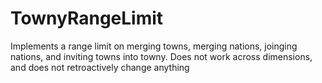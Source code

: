 # TownyRangeLimit
Implements a range limit on merging towns, merging nations, joinging nations, and inviting towns into towny. Does not work across dimensions, and does not retroactively change anything
